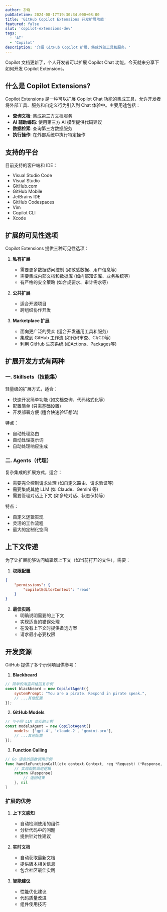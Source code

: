 ```yaml
---
author: ZHQ
pubDatetime: 2024-08-17T19:30:34.000+08:00
title: 'GitHub Copilot Extensions 开发扩展功能'
featured: false
slut: 'copilot-extensions-dev'
tags:
  - 'AI'
  - 'Copilot'
description: '介绍 GitHub Copilot 扩展，集成外部工具和服务。'
---
```


Copilot 文档更新了，个人开发者可以扩展 Copilot Chat 功能。今天就来分享下如何开发 Copilot Extensions。

## 什么是 Copilot Extensions?

Copilot Extensions 是一种可以扩展 Copilot Chat 功能的集成工具，允许开发者将外部工具、服务和自定义行为引入到 Chat 体验中。主要用途包括：

- **查询文档**: 集成第三方文档服务
- **AI 辅助编码**: 使用第三方 AI 模型提供代码建议
- **数据检索**: 查询第三方数据服务
- **执行操作**: 在外部系统中执行特定操作

## 支持的平台

目前支持的客户端和 IDE：
- Visual Studio Code
- Visual Studio
- GitHub.com
- GitHub Mobile
- JetBrains IDE
- GitHub Codespaces
- Vim
- Copilot CLI
- Xcode

## 扩展的可见性选项

Copilot Extensions 提供三种可见性选项：

1. **私有扩展**
   - 需要更多数据访问控制 (如敏感数据、用户信息等)
   - 需要集成内部文档和数据库 (如内部知识库、业务系统等)
   - 有严格的安全策略 (如合规要求、审计需求等)

2. **公共扩展**
   - 适合开源项目
   - 跨组织协作开发

3. **Marketplace 扩展**
   - 面向更广泛的受众 (适合开发通用工具和服务)
   - 集成到 GitHub 工作流 (如代码审查、CI/CD等)
   - 利用 GitHub 生态系统 (如Actions、Packages等)

## 扩展开发方式有两种

### 一. Skillsets（技能集）
轻量级的扩展方式，适合：
- 快速开发简单功能 (如文档查询、代码格式化等)
- 配置简单 (只需基础设置)
- 开发部署方便 (适合快速验证想法)

特点：
- 自动处理路由
- 自动处理提示词
- 自动处理响应生成

### 二. Agents（代理）
复杂集成的扩展方式，适合：
- 需要完全控制请求处理 (如自定义路由、请求验证等)
- 需要集成其他 LLM (如 Claude、Gemini 等)
- 需要管理对话上下文 (如多轮对话、状态保持等)

特点：
- 自定义逻辑实现
- 灵活的工作流程
- 最大的定制化空间

## 上下文传递

为了让扩展能够访问编辑器上下文（如当前打开的文件），需要：

1. **权限配置**
```json
{
    "permissions": {
        "copilotEditorContext": "read"
    }
}
```

2. **最佳实践**
   - 明确说明需要的上下文
   - 实现适当的错误处理
   - 在没有上下文时提供备选方案
   - 请求最小必要权限

## 开发资源

GitHub 提供了多个示例项目供参考：

1. **Blackbeard**
```javascript
// 简单的海盗风格回复示例
const blackbeard = new CopilotAgent({
    systemPrompt: "You are a pirate. Respond in pirate speak.",
    // ...其他配置
});
```

2. **GitHub Models**
```javascript
// 与不同 LLM 交互的示例
const modelsAgent = new CopilotAgent({
    models: ['gpt-4', 'claude-2', 'gemini-pro'],
    // ...其他配置
});
```

3. **Function Calling**
```go
// Go 语言的函数调用示例
func handleFunctionCall(ctx context.Context, req *Request) (*Response, error) {
    // 实现函数调用逻辑
    return &Response{
        // 返回结果
    }, nil
}
```

### 扩展的优势

1. **上下文感知**
   - 自动检测使用的组件
   - 分析代码中的问题
   - 提供针对性建议

2. **实时文档**
   - 自动获取最新文档
   - 提供版本相关信息
   - 包含社区最佳实践

3. **智能建议**
   - 性能优化建议
   - 代码质量改进
   - 组件使用技巧
